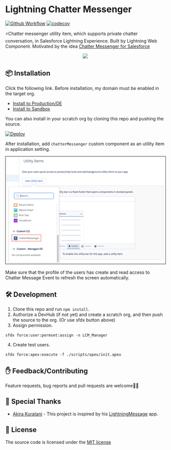 # Lightning Chatter Messenger

[![Github Workflow](https://github.com/shunkosa/lightning-chatter-messenger/workflows/unit%20test/badge.svg?branch=master)](https://github.com/shunkosa/lightning-chatter-messenger/actions?query=workflow%3A%22unit%20test%22) [![codecov](https://codecov.io/gh/shunkosa/lightning-chatter-messenger/branch/master/graph/badge.svg)](https://codecov.io/gh/shunkosa/lightning-chatter-messenger)

⚡Chatter messenger utility item, which supports private chatter conversation, in Salesforce Lightning Experience. Built by Lightning Web Component. Motivated by the idea [Chatter Messenger for Salesforce](https://success.salesforce.com/ideaView?id=08730000000cGIDAA2)

<div align="center">
<img src="./doc/img/screenshot.gif" height="400">
</div>

## 📦 Installation

Click the following link. Before installation, my domain must be enabled in the target org.

-   [Install to Production/DE](https://login.salesforce.com/packaging/installPackage.apexp?p0=04tf4000004Ez56AAC)
-   [Install to Sandbox](https://test.salesforce.com/packaging/installPackage.apexp?p0=04tf4000004Ez56AAC)

You can also install in your scratch org by cloning this repo and pushing the source.

[![Deploy](https://deploy-to-sfdx.com/dist/assets/images/DeployToSFDX.svg)](https://deploy-to-sfdx.com/)

After installation, add `chatterMessenger` custom component as an utility item in application setting.

<img src="./doc/img/application_setting.png" width="600px" border="1">

Make sure that the profile of the users has create and read access to Chatter Message Event to refresh the screen automatically.

## 🛠 Development

1. Clone this repo and run `npm install`.
2. Authorize a DevHub (if not yet) and create a scratch org, and then push the source to the org. (Or use sfdx button above)
3. Assign permission.

```
sfdx force:user:permset:assign -n LCM_Manager
```

4. Create test users.

```
sfdx force:apex:execute -f ./scripts/apex/init.apex
```

## ✋ Feedback/Contributing

Feature requests, bug reports and pull requests are welcome🙏🏻

## 🎉 Special Thanks

-   [Akira Kuratani](https://www.twitter.com/a_kuratani/) - This project is inspired by his [LightningMessage](https://www.github.com/kuratani/LightningMessage/) app.

## 👀 License

The source code is licensed under the [MIT license](./LICENSE)

